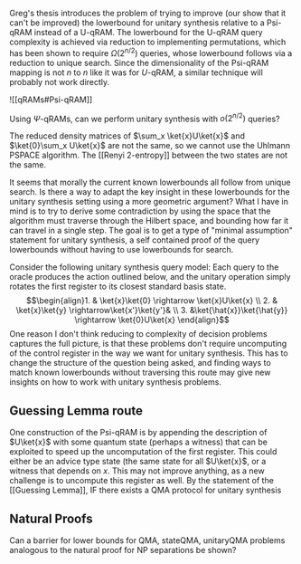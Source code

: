 Greg's thesis introduces the problem of trying to improve (our show that it can't be improved) the lowerbound for unitary synthesis relative to a Psi-qRAM instead of a U-qRAM. The lowerbound for the U-qRAM query complexity is achieved via reduction to implementing permutations, which has been shown to require $\Omega(2^{n/2})$ queries, whose lowerbound follows via a reduction to unique search. Since the dimensionality of the Psi-qRAM mapping is not $n$ to $n$ like it was for $U$-qRAM, a similar technique will probably not work directly.  

![[qRAMs#Psi-qRAM]]

Using $\Psi$-qRAMs, can we perform unitary synthesis with $o(2^{n/2})$ queries? 

The reduced density matrices of $\sum_x \ket{x}U\ket{x}$ and $\ket{0}\sum_x U\ket{x}$ are not the same, so we cannot use the Uhlmann PSPACE algorithm. The [[Renyi 2-entropy]] between the two states are not the same. 

It seems that morally the current known lowerbounds all follow from unique search. Is there a way to adapt the key insight in these lowerbounds for the unitary synthesis setting using a more geometric argument? What I have in mind is to try to derive some contradiction by using the space that the algorithm must traverse through the Hilbert space, and bounding how far it can travel in a single step. 
The goal is to get a type of "minimal assumption" statement for unitary synthesis, a self contained proof of the query lowerbounds without having to use lowerbounds for search. 

Consider the following unitary synthesis query model: 
Each query to the oracle produces the action outlined below, and the unitary operation simply rotates the first register to its closest standard basis state. 
$$\begin{align}1.  & \ket{x}\ket{0} \rightarrow \ket{x}U\ket{x} \\ 2. & \ket{x}\ket{y} \rightarrow\ket{x'}\ket{y'}& \\ 3. &\ket{\hat{x}}\ket{\hat{y}} \rightarrow \ket{0}U\ket{x} \end{align}$$ 
One reason I don't think reducing to complexity of decision problems captures the full picture, is that these problems don't require uncomputing of the control register in the way we want for unitary synthesis. This has to change the structure of the question being asked, and finding ways to match known lowerbounds without traversing this route may give new insights on how to work with unitary synthesis problems. 

## Guessing Lemma route
One construction of the Psi-qRAM is by appending the description of $U\ket{x}$ with some quantum state (perhaps a witness) that can be exploited to speed up the uncomputation of the first register. This could either be an advice type state (the same state for all $U\ket{x}$, or a witness that depends on $x$. This may not improve anything, as a new challenge is to uncompute this register as well. By the statement of the [[Guessing Lemma]], IF there exists a QMA protocol for unitary synthesis 



## Natural Proofs
Can a barrier for lower bounds for QMA, stateQMA, unitaryQMA problems analogous to the natural proof for NP separations be shown? 